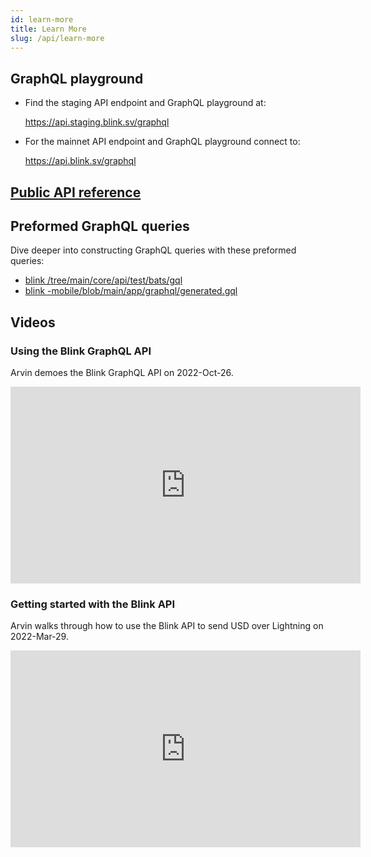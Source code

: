 ```yaml
---
id: learn-more
title: Learn More
slug: /api/learn-more
---
```


## GraphQL playground

* Find the staging API endpoint and GraphQL playground at:

  https://api.staging.blink.sv/graphql

* For the mainnet API endpoint and GraphQL playground connect to:

  https://api.blink.sv/graphql

## [Public API reference](https://dev.blink.sv/public-api-reference.html)

## Preformed GraphQL queries

Dive deeper into constructing GraphQL queries with these preformed queries:

* [blink /tree/main/core/api/test/bats/gql](https://github.com/blinkbitcoin/blink/tree/main/core/api/test/bats/gql)
* [blink -mobile/blob/main/app/graphql/generated.gql](https://github.com/blinkbitcoin/blink-mobile/blob/main/app/graphql/generated.gql)

## Videos

### Using the Blink GraphQL API

Arvin demoes the Blink GraphQL API on 2022-Oct-26.

<iframe width="560" height="315" src="https://www.youtube.com/embed/RRdpKnFe8qQ" title="YouTube video player" frameborder="0" allow="accelerometer; autoplay; clipboard-write; encrypted-media; gyroscope; picture-in-picture; web-share" allowfullscreen></iframe>

### Getting started with the Blink API

Arvin walks through how to use the Blink API to send USD over Lightning on 2022-Mar-29.

<iframe width="560" height="315" src="https://www.youtube.com/embed/bp5Dc6Wvnbw" title="YouTube video player" frameborder="0" allow="accelerometer; autoplay; clipboard-write; encrypted-media; gyroscope; picture-in-picture; web-share" allowfullscreen></iframe>
